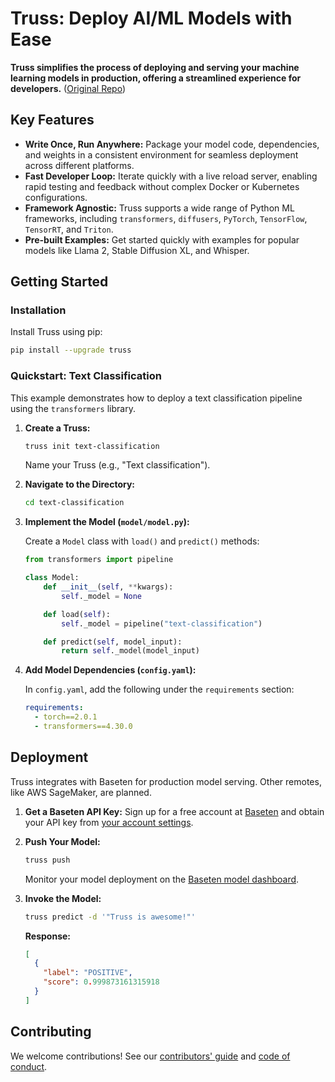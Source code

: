 # Truss: Deploy AI/ML Models with Ease

**Truss simplifies the process of deploying and serving your machine learning models in production, offering a streamlined experience for developers.** ([Original Repo](https://github.com/basetenlabs/truss))

## Key Features

*   **Write Once, Run Anywhere:** Package your model code, dependencies, and weights in a consistent environment for seamless deployment across different platforms.
*   **Fast Developer Loop:** Iterate quickly with a live reload server, enabling rapid testing and feedback without complex Docker or Kubernetes configurations.
*   **Framework Agnostic:** Truss supports a wide range of Python ML frameworks, including `transformers`, `diffusers`, `PyTorch`, `TensorFlow`, `TensorRT`, and `Triton`.
*   **Pre-built Examples:** Get started quickly with examples for popular models like Llama 2, Stable Diffusion XL, and Whisper.

## Getting Started

### Installation

Install Truss using pip:

```bash
pip install --upgrade truss
```

### Quickstart: Text Classification

This example demonstrates how to deploy a text classification pipeline using the `transformers` library.

1.  **Create a Truss:**

    ```bash
    truss init text-classification
    ```

    Name your Truss (e.g., "Text classification").

2.  **Navigate to the Directory:**

    ```bash
    cd text-classification
    ```

3.  **Implement the Model (`model/model.py`):**

    Create a `Model` class with `load()` and `predict()` methods:

    ```python
    from transformers import pipeline

    class Model:
        def __init__(self, **kwargs):
            self._model = None

        def load(self):
            self._model = pipeline("text-classification")

        def predict(self, model_input):
            return self._model(model_input)
    ```

4.  **Add Model Dependencies (`config.yaml`):**

    In `config.yaml`, add the following under the `requirements` section:

    ```yaml
    requirements:
      - torch==2.0.1
      - transformers==4.30.0
    ```

## Deployment

Truss integrates with Baseten for production model serving. Other remotes, like AWS SageMaker, are planned.

1.  **Get a Baseten API Key:**  Sign up for a free account at [Baseten](https://app.baseten.co/signup/) and obtain your API key from [your account settings](https://app.baseten.co/settings/account/api_keys).

2.  **Push Your Model:**

    ```bash
    truss push
    ```

    Monitor your model deployment on the [Baseten model dashboard](https://app.baseten.co/models/).

3.  **Invoke the Model:**

    ```bash
    truss predict -d '"Truss is awesome!"'
    ```

    **Response:**

    ```json
    [
      {
        "label": "POSITIVE",
        "score": 0.999873161315918
      }
    ]
    ```

## Contributing

We welcome contributions!  See our [contributors' guide](CONTRIBUTING.md) and [code of conduct](CODE_OF_CONDUCT.md).